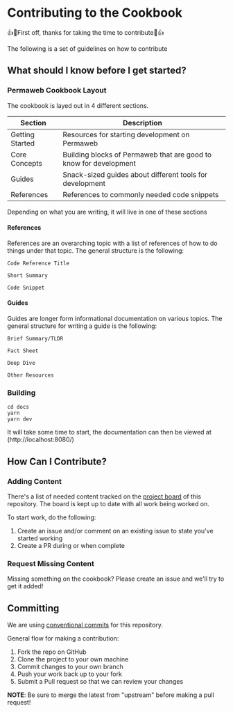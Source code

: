 # Contributing to the Cookbook

👍🎉First off, thanks for taking the time to contribute🎉👍

The following is a set of guidelines on how to contribute

## What should I know before I get started?

### Permaweb Cookbook Layout

The cookbook is layed out in 4 different sections.

| Section         | Description                                                     |
| --------------- | --------------------------------------------------------------- |
| Getting Started | Resources for starting development on Permaweb                    |
| Core Concepts   | Building blocks of Permaweb that are good to know for development |
| Guides          | Snack-sized guides about different tools for development        |
| References      | References to commonly needed code snippets                     |

Depending on what you are writing, it will live in one of these sections

#### References

References are an overarching topic with a list of references of how to do
things under that topic. The general structure is the following:

```
Code Reference Title

Short Summary

Code Snippet
```

#### Guides

Guides are longer form informational documentation on various topics.
The general structure for writing a guide is the following:

```
Brief Summary/TLDR

Fact Sheet

Deep Dive

Other Resources
```

### Building

```
cd docs
yarn 
yarn dev
```

It will take some time to start, the documentation can then be viewed
at (http://localhost:8080/)

## How Can I Contribute?

### Adding Content

There's a list of needed content tracked on the [project board](https://github.com/twilson63/permaweb-cookbook/projects/2) of this repository.
The board is kept up to date with all work being worked on.

To start work, do the following:

1. Create an issue and/or comment on an existing issue to state you've started working
2. Create a PR during or when complete

### Request Missing Content

Missing something on the cookbook? Please create an issue and we'll try to get it added!

## Committing

We are using [conventional commits](https://www.conventionalcommits.org/en/v1.0.0/)
for this repository.

General flow for making a contribution:

1. Fork the repo on GitHub
2. Clone the project to your own machine
3. Commit changes to your own branch
4. Push your work back up to your fork
5. Submit a Pull request so that we can review your changes

**NOTE**: Be sure to merge the latest from "upstream" before making a
pull request!
